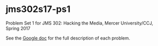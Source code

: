# jms302s17-ps1
Problem Set 1 for JMS 302: Hacking the Media, Mercer University/CCJ, Spring 2017

See the [Google doc](https://docs.google.com/document/d/1MSWFttQjyY7ita7PMOTw0Q08TTdhji-IqX9J13mrujs/edit?usp=sharing) for the full description of each problem.


